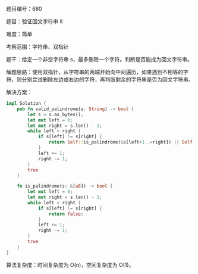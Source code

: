 题目编号：680

题目：验证回文字符串 II

难度：简单

考察范围：字符串、双指针

题干：给定一个非空字符串 s，最多删除一个字符。判断是否能成为回文字符串。

解题思路：使用双指针，从字符串的两端开始向中间遍历，如果遇到不相等的字符，则分别尝试删除左边或右边的字符，再判断剩余的字符串是否为回文字符串。

解决方案：

```rust
impl Solution {
    pub fn valid_palindrome(s: String) -> bool {
        let s = s.as_bytes();
        let mut left = 0;
        let mut right = s.len() - 1;
        while left < right {
            if s[left] != s[right] {
                return Self::is_palindrome(&s[left+1..=right]) || Self::is_palindrome(&s[left..right]);
            }
            left += 1;
            right -= 1;
        }
        true
    }

    fn is_palindrome(s: &[u8]) -> bool {
        let mut left = 0;
        let mut right = s.len() - 1;
        while left < right {
            if s[left] != s[right] {
                return false;
            }
            left += 1;
            right -= 1;
        }
        true
    }
}
```

算法复杂度：时间复杂度为 O(n)，空间复杂度为 O(1)。